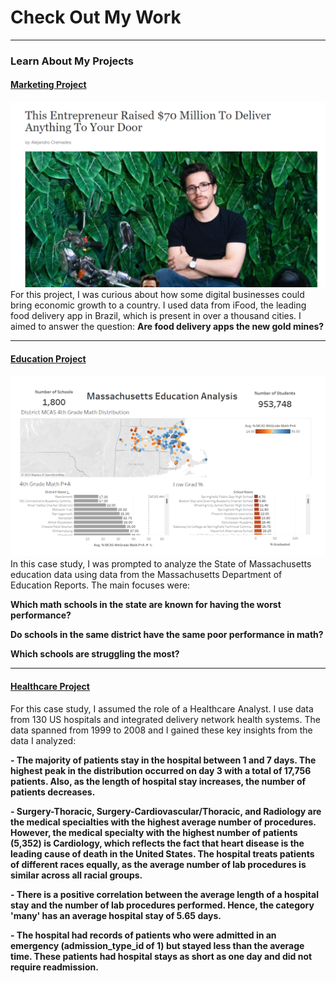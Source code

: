 # Check Out My Work

---

### Learn About My Projects

#### [Marketing Project](https://www.linkedin.com/pulse/delivery-food-apps-new-gold-mines-mariangel-reyes--hdkye/?trackingId=1yYMLQnISEeRqKtqXroYEw%3D%3D)
[<img src="images/delivery_project.png?raw=true"/>](https://www.linkedin.com/pulse/delivery-food-apps-new-gold-mines-mariangel-reyes--hdkye/?trackingId=IZ17K3GtTH%2BPsYn2GiQ9qQ%3D%3D)
For this project, I was curious about how some digital businesses could bring economic growth to a country. I used data from iFood, the leading food delivery app in Brazil, which is present in over a thousand cities. I aimed to answer the question: 
**Are food delivery apps the new gold mines?**


---
#### [Education Project](https://www.loom.com/share/fa98daf23bd941e68c65c64718cef0d8?sid=de5fac8d-70ff-4bbe-8aed-40eff5c3ef63)
[<img src="images/tableau_dashboard.png?raw=true"/>](https://www.loom.com/share/fa98daf23bd941e68c65c64718cef0d8?sid=de5fac8d-70ff-4bbe-8aed-40eff5c3ef63)
In this case study, I was prompted to analyze the State of Massachusetts education data using data from the Massachusetts Department of Education Reports. The main focuses were:

**Which math schools in the state are known for having the worst performance?**

**Do schools in the same district have the same poor performance in math?**

**Which schools are struggling the most?**

---

#### [Healthcare Project](https://www.linkedin.com/pulse/empowering-healthcare-data-mariangel-reyes--s9xte/?trackingId=44mPzgeDQVCmS09R7i3b2g%3D%3D)
[](https://www.loom.com/share/fa98daf23bd941e68c65c64718cef0d8?sid=de5fac8d-70ff-4bbe-8aed-40eff5c3ef63)
For this case study, I assumed the role of a Healthcare Analyst. I use data from 130 US hospitals and integrated delivery network health systems. The data spanned from 1999 to 2008 and I gained these key insights from the data I analyzed:

**- The majority of patients stay in the hospital between 1 and 7 days. The highest peak in the distribution occurred on day 3 with a total of 17,756 patients. Also, as the length of hospital stay increases, the number of patients decreases.**

**- Surgery-Thoracic, Surgery-Cardiovascular/Thoracic, and Radiology are the medical specialties with the highest average number of procedures. However, the medical specialty with the highest number of patients (5,352) is Cardiology, which reflects the fact that heart disease is the leading cause of death in the United States.
The hospital treats patients of different races equally, as the average number of lab procedures is similar across all racial groups.**

**- There is a positive correlation between the average length of a hospital stay and the number of lab procedures performed. Hence, the category 'many' has an average hospital stay of 5.65 days.**

**- The hospital had records of patients who were admitted in an emergency (admission_type_id of 1) but stayed less than the average time. These patients had hospital stays as short as one day and did not require readmission.**




